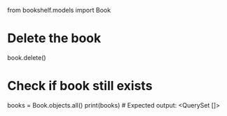 from bookshelf.models import Book
# Delete the book
book.delete()

# Check if book still exists
books = Book.objects.all()
print(books)  # Expected output: <QuerySet []>
